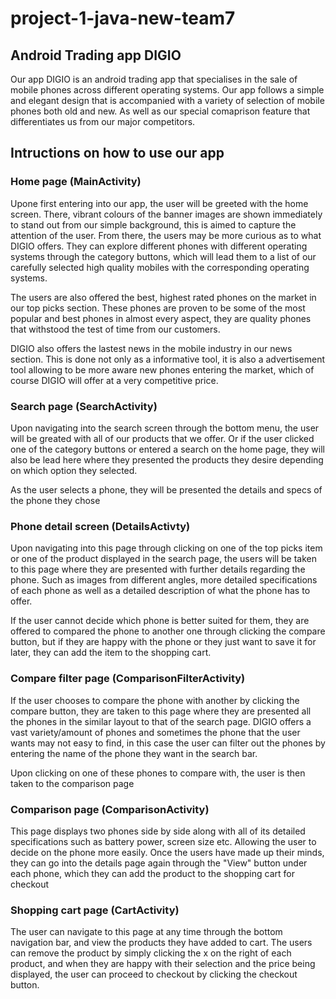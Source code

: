 # project-1-java-new-team7

## Android Trading app DIGIO
Our app DIGIO is an android trading app that specialises in the sale of mobile phones across different operating systems. Our app follows a simple and elegant design that is accompanied with a variety of selection of mobile phones both old and new. As well as our special comaprison feature that differentiates us from our major competitors.


## Intructions on how to use our app
### Home page (MainActivity)
Upone first entering into our app, the user will be greeted with the home screen. There, vibrant colours of the banner images are shown immediately to stand out from our simple background, this is aimed to capture the attention of the user. From there, the users may be more curious as to what DIGIO offers. They can explore different phones with different operating systems through the category buttons, which will lead them to a list of our carefully selected high quality mobiles with the corresponding operating systems.

The users are also offered the best, highest rated phones on the market in our top picks section. These phones are proven to be some of the most popular and best phones in almost every aspect, they are quality phones that withstood the test of time from our customers.

DIGIO also offers the lastest news in the mobile industry in our news section. This is done not only as a informative tool, it is also a advertisement tool allowing to be more aware new phones entering the market, which of course DIGIO will offer at a very competitive price.


### Search page (SearchActivity)
Upon navigating into the search screen through the bottom menu, the user will be greated with all of our products that we offer. Or if the user clicked one of the category buttons or entered a search on the home page, they will also be lead here where they presented the products they desire depending on which option they selected.

As the user selects a phone, they will be presented the details and specs of the phone they chose


### Phone detail screen (DetailsActivty)
Upon navigating into this page through clicking on one of the top picks item or one of the product displayed in the search page, the users will be taken to this page where they are presented with further details regarding the phone. Such as images from different angles, more detailed specifications of each phone as well as a detailed description of what the phone has to offer.

If the user cannot decide which phone is better suited for them, they are offered to compared the phone to another one through clicking the compare button, but if they are happy with the phone or they just want to save it for later, they can add the item to the shopping cart.


### Compare filter page (ComparisonFilterActivity)
If the user chooses to compare the phone with another by clicking the compare button, they are taken to this page where they are presented all the phones in the similar layout to that of the search page. DIGIO offers a vast variety/amount of phones and sometimes the phone that the user wants may not easy to find, in this case the user can filter out the phones by entering the name of the phone they want in the search bar.

Upon clicking on one of these phones to compare with, the user is then taken to the comparison page


### Comparison page (ComparisonActivity)
This page displays two phones side by side along with all of its detailed specifications such as battery power, screen size etc. Allowing the user to decide on the phone more easily. Once the users have made up their minds, they can go into the details page again through the "View" button under each phone, which they can add the product to the shopping cart for checkout


### Shopping cart page (CartActivity)
The user can navigate to this page at any time through the bottom navigation bar, and view the products they have added to cart. The users can remove the product by simply clicking the x on the right of each product, and when they are happy with their selection and the price being displayed, the user can proceed to checkout by clicking the checkout button.
